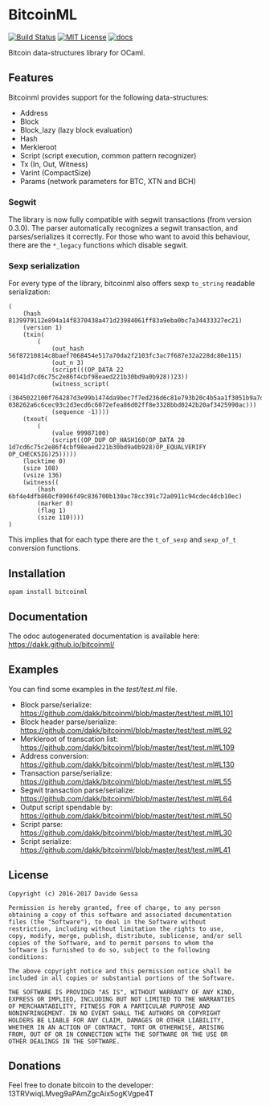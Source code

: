 # BitcoinML

[![Build Status](https://travis-ci.org/dakk/bitcoinml.svg)](https://travis-ci.org/dakk/bitcoinml)
[![MIT License](http://img.shields.io/badge/license-MIT-blue.svg)](https://github.com/dakk/bitcoinml/blob/master/LICENSE)
[![docs](https://img.shields.io/badge/doc-online-blue.svg)](https://dakk.github.io/bitcoinml/bitcoinml/Bitcoinml/index.html)

Bitcoin data-structures library for OCaml.

## Features

Bitcoinml provides support for the following data-structures:
- Address
- Block
- Block_lazy (lazy block evaluation)
- Hash
- Merkleroot
- Script (script execution, common pattern recognizer)
- Tx (In, Out, Witness)
- Varint (CompactSize)
- Params (network parameters for BTC, XTN and BCH)

### Segwit
The library is now fully compatible with segwit transactions (from version 0.3.0). The parser automatically recognizes
a segwit transaction, and parses/serializes it correctly. For those who want to avoid this behaviour, there are the
`*_legacy` functions which disable segwit.

### Sexp serialization
For every type of the library, bitcoinml also offers sexp `to_string` readable serialization:

```sexp
(
    (hash 8139979112e894a14f8370438a471d23984061ff83a9eba0bc7a34433327ec21)
    (version 1)
    (txin(
        (
            (out_hash 56f87210814c8baef7068454e517a70da2f2103fc3ac7f687e32a228dc80e115)
            (out_n 3)
            (script(((OP_DATA 22 00141d7cd6c75c2e86f4cbf98eaed221b30bd9a0b928))23))
            (witness_script(            
                (3045022100f764287d3e99b1474da9bec7f7ed236d6c81e793b20c4b5aa1f3051b9a7daa63022016a198031d5554dbb855bdbe8534776a4be6958bd8d530dc001c32b828f6f0ab01 038262a6c6cec93c2d3ecd6c6072efea86d02ff8e3328bbd0242b20af3425990ac)))
            (sequence -1))))
    (txout(
        (
            (value 99987100)
            (script((OP_DUP OP_HASH160(OP_DATA 20 1d7cd6c75c2e86f4cbf98eaed221b30bd9a0b928)OP_EQUALVERIFY OP_CHECKSIG)25)))))
    (locktime 0)
    (size 108)
    (vsize 136)
    (witness((
        (hash 6bf4e4dfb860cf0906f49c836700b130ac78cc391c72a0911c94cdec4dcb10ec)
        (marker 0)
        (flag 1)
        (size 110))))
)
```

This implies that for each type there are the ```t_of_sexp``` and ```sexp_of_t``` conversion functions.


## Installation

```opam install bitcoinml```


## Documentation

The odoc autogenerated documentation is available here: https://dakk.github.io/bitcoinml/


## Examples

You can find some examples in the _test/test.ml_ file.

- Block parse/serialize: https://github.com/dakk/bitcoinml/blob/master/test/test.ml#L101
- Block header parse/serialize: https://github.com/dakk/bitcoinml/blob/master/test/test.ml#L92
- Merkleroot of transcation list: https://github.com/dakk/bitcoinml/blob/master/test/test.ml#L109
- Address conversion: https://github.com/dakk/bitcoinml/blob/master/test/test.ml#L130
- Transaction parse/serialize: https://github.com/dakk/bitcoinml/blob/master/test/test.ml#L55
- Segwit transaction parse/serialize: https://github.com/dakk/bitcoinml/blob/master/test/test.ml#L64
- Output script spendable by: https://github.com/dakk/bitcoinml/blob/master/test/test.ml#L50
- Script parse: https://github.com/dakk/bitcoinml/blob/master/test/test.ml#L30
- Script serialize: https://github.com/dakk/bitcoinml/blob/master/test/test.ml#L41


## License

```
Copyright (c) 2016-2017 Davide Gessa

Permission is hereby granted, free of charge, to any person
obtaining a copy of this software and associated documentation
files (the "Software"), to deal in the Software without
restriction, including without limitation the rights to use,
copy, modify, merge, publish, distribute, sublicense, and/or sell
copies of the Software, and to permit persons to whom the
Software is furnished to do so, subject to the following
conditions:

The above copyright notice and this permission notice shall be
included in all copies or substantial portions of the Software.

THE SOFTWARE IS PROVIDED "AS IS", WITHOUT WARRANTY OF ANY KIND,
EXPRESS OR IMPLIED, INCLUDING BUT NOT LIMITED TO THE WARRANTIES
OF MERCHANTABILITY, FITNESS FOR A PARTICULAR PURPOSE AND
NONINFRINGEMENT. IN NO EVENT SHALL THE AUTHORS OR COPYRIGHT
HOLDERS BE LIABLE FOR ANY CLAIM, DAMAGES OR OTHER LIABILITY,
WHETHER IN AN ACTION OF CONTRACT, TORT OR OTHERWISE, ARISING
FROM, OUT OF OR IN CONNECTION WITH THE SOFTWARE OR THE USE OR
OTHER DEALINGS IN THE SOFTWARE.
```


## Donations

Feel free to donate bitcoin to the developer: 13TRVwiqLMveg9aPAmZgcAix5ogKVgpe4T
